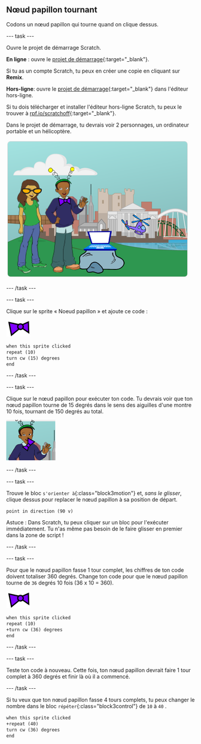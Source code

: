 ## Nœud papillon tournant

Codons un nœud papillon qui tourne quand on clique dessus.

--- task ---

Ouvre le projet de démarrage Scratch.

**En ligne** : ouvre le [projet de démarrage](http://rpf.io/tech-toys-on){:target="_blank"}.

Si tu as un compte Scratch, tu peux en créer une copie en cliquant sur **Remix**.

**Hors-ligne**: ouvre le [projet de démarrage](http://rpf.io/p/en/tech-toys-go){:target="_blank"} dans l'éditeur hors-ligne.

Si tu dois télécharger et installer l'éditeur hors-ligne Scratch, tu peux le trouver à [rpf.io/scratchoff](http://rpf.io/scratchoff){:target="_blank"}.

Dans le projet de démarrage, tu devrais voir 2 personnages, un ordinateur portable et un hélicoptère.

![projets de démarrage](images/toys-starter.png)

--- /task ---

--- task ---

Clique sur le sprite « Noeud papillon » et ajoute ce code :

![sprite nœud papillon](images/bowtie-sprite.png)

```blocks3
when this sprite clicked
repeat (10)
turn cw (15) degrees
end
```

--- /task ---


--- task ---

Clique sur le nœud papillon pour exécuter ton code. Tu devrais voir que ton nœud papillon tourne de 15 degrés dans le sens des aiguilles d'une montre 10 fois, tournant de 150 degrés au total.

![nœud papillon tournant de 150 degrés](images/toys-bowtie-test.png)

--- /task ---

--- task ---

Trouve le bloc `s'orienter à`{:class="block3motion"} et, _sans le glisser_, clique dessus pour replacer le nœud papillon à sa position de départ.

```blocks3
point in direction (90 v)
```

Astuce : Dans Scratch, tu peux cliquer sur un bloc pour l'exécuter immédiatement. Tu n'as même pas besoin de le faire glisser en premier dans la zone de script !

--- /task ---

--- task ---

Pour que le nœud papillon fasse 1 tour complet, les chiffres de ton code doivent totaliser 360 degrés. Change ton code pour que le nœud papillon tourne de `36` degrés 10 fois (36 x 10 = 360).

![sprite nœud papillon](images/bowtie-sprite.png)

```blocks3
when this sprite clicked
repeat (10)
+turn cw (36) degrees
end
```

--- /task ---

--- task ---

Teste ton code à nouveau. Cette fois, ton nœud papillon devrait faire 1 tour complet à 360 degrés et finir là où il a commencé.

--- /task ---

Si tu veux que ton nœud papillon fasse 4 tours complets, tu peux changer le nombre dans le bloc `répéter`{:class="block3control"} de `10` à `40` .

```blocks3
when this sprite clicked
+repeat (40)
turn cw (36) degrees
end
```
